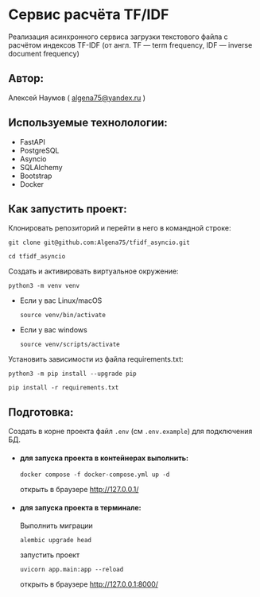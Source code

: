 # Сервис расчёта TF/IDF
Реализация асинхронного сервиса загрузки текстового файла с расчётом индексов TF-IDF (от англ. TF — term frequency, IDF — inverse document frequency)
## Автор:
Алексей Наумов ( algena75@yandex.ru )
## Используемые технолологии:
* FastAPI
* PostgreSQL
* Asyncio
* SQLAlchemy
* Bootstrap
* Docker

## Как запустить проект:
Клонировать репозиторий и перейти в него в командной строке:


```
git clone git@github.com:Algena75/tfidf_asyncio.git
```

```
cd tfidf_asyncio
```

Cоздать и активировать виртуальное окружение:

```
python3 -m venv venv
```

* Если у вас Linux/macOS

    ```
    source venv/bin/activate
    ```

* Если у вас windows

    ```
    source venv/scripts/activate
    ```

Установить зависимости из файла requirements.txt:

```
python3 -m pip install --upgrade pip
```

```
pip install -r requirements.txt
```
## Подготовка:
Создать в корне проекта файл `.env` (см `.env.example`) для подключения БД.
* #### для запуска проекта в контейнерах выполнить:
    ```
    docker compose -f docker-compose.yml up -d
    ```
    открыть в браузере http://127.0.0.1/
* #### для запуска проекта в терминале:
    Выполнить миграции
    ```
    alembic upgrade head
    ```
    запустить проект
    ```
    uvicorn app.main:app --reload
    ```
    открыть в браузере http://127.0.0.1:8000/
